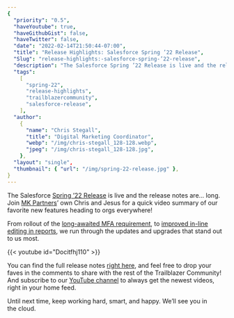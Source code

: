 ```yaml
---
{
  "priority": "0.5",
  "haveYoutube": true,
  "haveGithubGist": false,
  "haveTwitter": false,
  "date": "2022-02-14T21:50:44-07:00",
  "title": "Release Highlights: Salesforce Spring ’22 Release",
  "Slug": "release-highlights:-salesforce-spring-’22-release",
  "description": "The Salesforce Spring ’22 Release is live and the release notes are… long. Join MK Partners’ own Chris and Jesus for a quick video summary…",
  "tags":
    [
      "spring-22",
      "release-highlights",
      "trailblazercommunity",
      "salesforce-release",
    ],
  "author":
    {
      "name": "Chris Stegall",
      "title": "Digital Marketing Coordinator",
      "webp": "/img/chris-stegall_128-128.webp",
      "jpeg": "/img/chris-stegall_128-128.jpg",
    },
  "layout": "single",
  "thumbnail": { "url": "/img/spring-22-release.jpg" },
}
---
```


The Salesforce [Spring ’22 Release](https://help.salesforce.com/s/articleView?id=release-notes.salesforce_release_notes.htm&type=5&release=236&language=en_US) is live and the release notes are… long. Join [MK Partners](https://www.mkpartners.com/)’ own Chris and Jesus for a quick video summary of our favorite new features heading to orgs everywhere!

From rollout of the [long-awaited MFA requirement](https://help.salesforce.com/s/articleView?id=release-notes.rn_general_mfa_requirement.htm&type=5&release=236), to [improved in-line editing in reports](https://help.salesforce.com/s/articleView?id=release-notes.rn_rd_reports_multi_inline_editing.htm&type=5&release=236), we run through the updates and upgrades that stand out to us most.

{{< youtube id="Docitfhj110" >}}

You can find the full release notes [right here](https://help.salesforce.com/s/articleView?id=release-notes.rn_general.htm&type=5&release=236), and feel free to drop your faves in the comments to share with the rest of the Trailblazer Community! And subscribe to our [YouTube channel](https://www.youtube.com/channel/UCtNsCxpxe6F4x9Nw1HOePuQ) to always get the newest videos, right in your home feed.

Until next time, keep working hard, smart, and happy. We’ll see you in the cloud.
